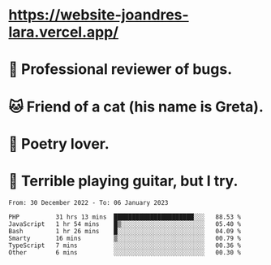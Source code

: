 # https://website-joandres-lara.vercel.app/
# 🐛 Professional reviewer of bugs.
# 🐱 Friend of a cat (his name is Greta).
# 📜 Poetry lover.
# 🎸 Terrible playing guitar, but I try.

<!--START_SECTION:waka-->

```text
From: 30 December 2022 - To: 06 January 2023

PHP          31 hrs 13 mins  ██████████████████████░░░   88.53 %
JavaScript   1 hr 54 mins    █▒░░░░░░░░░░░░░░░░░░░░░░░   05.40 %
Bash         1 hr 26 mins    █░░░░░░░░░░░░░░░░░░░░░░░░   04.09 %
Smarty       16 mins         ▒░░░░░░░░░░░░░░░░░░░░░░░░   00.79 %
TypeScript   7 mins          ░░░░░░░░░░░░░░░░░░░░░░░░░   00.36 %
Other        6 mins          ░░░░░░░░░░░░░░░░░░░░░░░░░   00.30 %
```

<!--END_SECTION:waka-->
